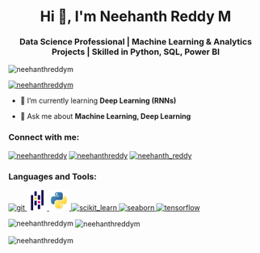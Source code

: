 <h1 align="center">Hi 👋, I'm Neehanth Reddy M</h1>
<h3 align="center">Data Science Professional | Machine Learning & Analytics Projects | Skilled in Python, SQL, Power BI</h3>

<p align="left"> <img src="https://komarev.com/ghpvc/?username=neehanthreddym&label=Profile%20views&color=0e75b6&style=flat" alt="neehanthreddym" /> </p>

<p align="left"> <a href="https://github.com/ryo-ma/github-profile-trophy"><img src="https://github-profile-trophy.vercel.app/?username=neehanthreddym" alt="neehanthreddym" /></a> </p>

- 🌱 I’m currently learning **Deep Learning (RNNs)**

- 💬 Ask me about **Machine Learning, Deep Learning**

<h3 align="left">Connect with me:</h3>
<p align="left">
<a href="https://linkedin.com/in/neehanthreddy" target="blank"><img align="center" src="https://raw.githubusercontent.com/rahuldkjain/github-profile-readme-generator/master/src/images/icons/Social/linked-in-alt.svg" alt="neehanthreddy" height="30" width="40" /></a>
<a href="https://kaggle.com/neehanthreddy" target="blank"><img align="center" src="https://raw.githubusercontent.com/rahuldkjain/github-profile-readme-generator/master/src/images/icons/Social/kaggle.svg" alt="neehanthreddy" height="30" width="40" /></a>
<a href="https://instagram.com/neehanth_reddy" target="blank"><img align="center" src="https://raw.githubusercontent.com/rahuldkjain/github-profile-readme-generator/master/src/images/icons/Social/instagram.svg" alt="neehanth_reddy" height="30" width="40" /></a>
</p>

<h3 align="left">Languages and Tools:</h3>
<p align="left"> <a href="https://git-scm.com/" target="_blank" rel="noreferrer"> <img src="https://www.vectorlogo.zone/logos/git-scm/git-scm-icon.svg" alt="git" width="40" height="40"/> </a> <a href="https://pandas.pydata.org/" target="_blank" rel="noreferrer"> <img src="https://raw.githubusercontent.com/devicons/devicon/2ae2a900d2f041da66e950e4d48052658d850630/icons/pandas/pandas-original.svg" alt="pandas" width="40" height="40"/> </a> <a href="https://www.python.org" target="_blank" rel="noreferrer"> <img src="https://raw.githubusercontent.com/devicons/devicon/master/icons/python/python-original.svg" alt="python" width="40" height="40"/> </a> <a href="https://scikit-learn.org/" target="_blank" rel="noreferrer"> <img src="https://upload.wikimedia.org/wikipedia/commons/0/05/Scikit_learn_logo_small.svg" alt="scikit_learn" width="40" height="40"/> </a> <a href="https://seaborn.pydata.org/" target="_blank" rel="noreferrer"> <img src="https://seaborn.pydata.org/_images/logo-mark-lightbg.svg" alt="seaborn" width="40" height="40"/> </a> <a href="https://www.tensorflow.org" target="_blank" rel="noreferrer"> <img src="https://www.vectorlogo.zone/logos/tensorflow/tensorflow-icon.svg" alt="tensorflow" width="40" height="40"/> </a> </p>

<p><img align="left" src="https://github-readme-stats.vercel.app/api/top-langs?username=neehanthreddym&show_icons=true&locale=en&layout=compact" alt="neehanthreddym" /></p>

<p>&nbsp;<img align="center" src="https://github-readme-stats.vercel.app/api?username=neehanthreddym&show_icons=true&locale=en" alt="neehanthreddym" /></p>

<p><img align="center" src="https://github-readme-streak-stats.herokuapp.com/?user=neehanthreddym&" alt="neehanthreddym" /></p>
